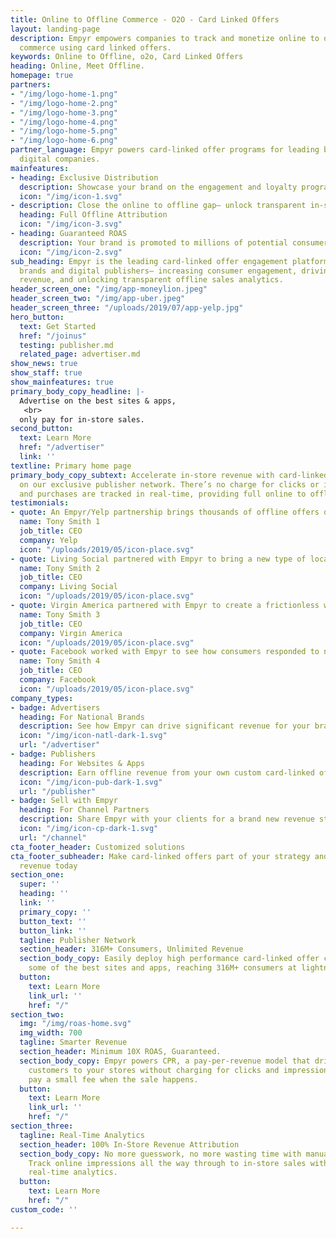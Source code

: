 ```yaml
---
title: Online to Offline Commerce - O2O - Card Linked Offers
layout: landing-page
description: Empyr empowers companies to track and monetize online to offline (o2o)
  commerce using card linked offers.
keywords: Online to Offline, o2o, Card Linked Offers
heading: Online, Meet Offline.
homepage: true
partners:
- "/img/logo-home-1.png"
- "/img/logo-home-2.png"
- "/img/logo-home-3.png"
- "/img/logo-home-4.png"
- "/img/logo-home-5.png"
- "/img/logo-home-6.png"
partner_language: Empyr powers card-linked offer programs for leading brands and top
  digital companies.
mainfeatures:
- heading: Exclusive Distribution
  description: Showcase your brand on the engagement and loyalty programs of leading digital publishers, unavailable through any other platform.
  icon: "/img/icon-1.svg"
- description: Close the online to offline gap– unlock transparent in-store sales attribution using our comprehensive, real-time analytics dashboard. 
  heading: Full Offline Attribution
  icon: "/img/icon-3.svg"
- heading: Guaranteed ROAS
  description: Your brand is promoted to millions of potential consumers, with zero fees for clicks or impressions.
  icon: "/img/icon-2.svg"
sub_heading: Empyr is the leading card-linked offer engagement platform for national
  brands and digital publishers– increasing consumer engagement, driving guaranteed
  revenue, and unlocking transparent offline sales analytics.
header_screen_one: "/img/app-moneylion.jpeg"
header_screen_two: "/img/app-uber.jpeg"
header_screen_three: "/uploads/2019/07/app-yelp.jpg"
hero_button:
  text: Get Started
  href: "/joinus"
  testing: publisher.md
  related_page: advertiser.md
show_news: true
show_staff: true
show_mainfeatures: true
primary_body_copy_headline: |-
  Advertise on the best sites & apps,
   <br>
  only pay for in-store sales.
second_button:
  text: Learn More
  href: "/advertiser"
  link: ''
textline: Primary home page
primary_body_copy_subtext: Accelerate in-store revenue with card-linked offer campaigns
  on our exclusive publisher network. There’s no charge for clicks or impressions,
  and purchases are tracked in real-time, providing full online to offline attribution.
testimonials:
- quote: An Empyr/Yelp partnership brings thousands of offline offers directly to where millions of consumers search for and discover local businesses every day. There is zero friction, no coupons, and is enormous added value to all Yelp users.
  name: Tony Smith 1
  job_title: CEO
  company: Yelp
  icon: "/uploads/2019/05/icon-place.svg"
- quote: Living Social partnered with Empyr to bring a new type of local offer to their 40 million consumers. Earning revenue for Living Social and cash-back for their consumers without the friction of coupons.
  name: Tony Smith 2
  job_title: CEO
  company: Living Social
  icon: "/uploads/2019/05/icon-place.svg"
- quote: Virgin America partnered with Empyr to create a frictionless way for consumers to earn points at offline merchants with any linked debit or credit card. Consumers love the ease of use and Virgin loves providing customers with a free way to earn.
  name: Tony Smith 3
  job_title: CEO
  company: Virgin America
  icon: "/uploads/2019/05/icon-place.svg"
- quote: Facebook worked with Empyr to see how consumers responded to nearby offline offers in their feed, such as get $5 cash-back at Jack In The Box. Empyr's technology helps with offline attribution while also giving Facebook users cash-back which increases engagement.
  name: Tony Smith 4
  job_title: CEO
  company: Facebook
  icon: "/uploads/2019/05/icon-place.svg"
company_types:
- badge: Advertisers
  heading: For National Brands
  description: See how Empyr can drive significant revenue for your brand at scale
  icon: "/img/icon-natl-dark-1.svg"
  url: "/advertiser"
- badge: Publishers
  heading: For Websites & Apps
  description: Earn offline revenue from your own custom card-linked offer program
  icon: "/img/icon-pub-dark-1.svg"
  url: "/publisher"
- badge: Sell with Empyr
  heading: For Channel Partners
  description: Share Empyr with your clients for a brand new revenue stream
  icon: "/img/icon-cp-dark-1.svg"
  url: "/channel"
cta_footer_header: Customized solutions
cta_footer_subheader: Make card-linked offers part of your strategy and start accelerating
  revenue today
section_one:
  super: ''
  heading: ''
  link: ''
  primary_copy: ''
  button_text: ''
  button_link: ''
  tagline: Publisher Network
  section_header: 316M+ Consumers, Unlimited Revenue
  section_body_copy: Easily deploy high performance card-linked offer campaigns on
    some of the best sites and apps, reaching 316M+ consumers at lightning speed.
  button:
    text: Learn More
    link_url: ''
    href: "/"
section_two:
  img: "/img/roas-home.svg"
  img_width: 700
  tagline: Smarter Revenue
  section_header: Minimum 10X ROAS, Guaranteed.
  section_body_copy: Empyr powers CPR, a pay-per-revenue model that drives motivated
    customers to your stores without charging for clicks and impressions. You only
    pay a small fee when the sale happens.
  button:
    text: Learn More
    link_url: ''
    href: "/"
section_three:
  tagline: Real-Time Analytics
  section_header: 100% In-Store Revenue Attribution
  section_body_copy: No more guesswork, no more wasting time with manual reporting.
    Track online impressions all the way through to in-store sales with personalized
    real-time analytics.
  button:
    text: Learn More
    href: "/"
custom_code: ''

---
```

